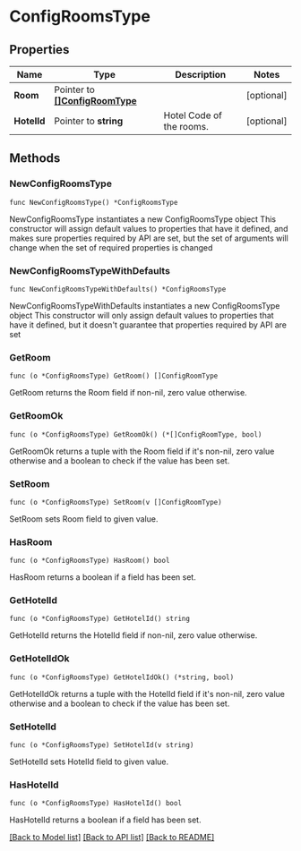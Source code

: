 # ConfigRoomsType

## Properties

Name | Type | Description | Notes
------------ | ------------- | ------------- | -------------
**Room** | Pointer to [**[]ConfigRoomType**](ConfigRoomType.md) |  | [optional] 
**HotelId** | Pointer to **string** | Hotel Code of the rooms. | [optional] 

## Methods

### NewConfigRoomsType

`func NewConfigRoomsType() *ConfigRoomsType`

NewConfigRoomsType instantiates a new ConfigRoomsType object
This constructor will assign default values to properties that have it defined,
and makes sure properties required by API are set, but the set of arguments
will change when the set of required properties is changed

### NewConfigRoomsTypeWithDefaults

`func NewConfigRoomsTypeWithDefaults() *ConfigRoomsType`

NewConfigRoomsTypeWithDefaults instantiates a new ConfigRoomsType object
This constructor will only assign default values to properties that have it defined,
but it doesn't guarantee that properties required by API are set

### GetRoom

`func (o *ConfigRoomsType) GetRoom() []ConfigRoomType`

GetRoom returns the Room field if non-nil, zero value otherwise.

### GetRoomOk

`func (o *ConfigRoomsType) GetRoomOk() (*[]ConfigRoomType, bool)`

GetRoomOk returns a tuple with the Room field if it's non-nil, zero value otherwise
and a boolean to check if the value has been set.

### SetRoom

`func (o *ConfigRoomsType) SetRoom(v []ConfigRoomType)`

SetRoom sets Room field to given value.

### HasRoom

`func (o *ConfigRoomsType) HasRoom() bool`

HasRoom returns a boolean if a field has been set.

### GetHotelId

`func (o *ConfigRoomsType) GetHotelId() string`

GetHotelId returns the HotelId field if non-nil, zero value otherwise.

### GetHotelIdOk

`func (o *ConfigRoomsType) GetHotelIdOk() (*string, bool)`

GetHotelIdOk returns a tuple with the HotelId field if it's non-nil, zero value otherwise
and a boolean to check if the value has been set.

### SetHotelId

`func (o *ConfigRoomsType) SetHotelId(v string)`

SetHotelId sets HotelId field to given value.

### HasHotelId

`func (o *ConfigRoomsType) HasHotelId() bool`

HasHotelId returns a boolean if a field has been set.


[[Back to Model list]](../README.md#documentation-for-models) [[Back to API list]](../README.md#documentation-for-api-endpoints) [[Back to README]](../README.md)


